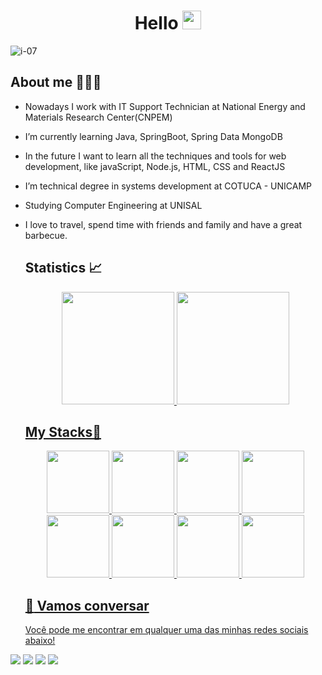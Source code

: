 <h1 align="center" >Hello  <img src="https://media.giphy.com/media/hvRJCLFzcasrR4ia7z/giphy.gif" width="30px"></h1>

  ![i-07](https://user-images.githubusercontent.com/84602524/202872867-30e4865c-fb0a-4152-b35d-58f521a44d53.png)
 
  ## About me 🙋🏽‍♂️
- Nowadays I work with IT Support Technician at National Energy and Materials Research Center(CNPEM)
- I’m currently learning Java, SpringBoot, Spring Data MongoDB
- In the future I want to learn all the techniques and tools for web development, like javaScript, Node.js, HTML, CSS and ReactJS
- I’m technical degree in systems development at COTUCA - UNICAMP
- Studying Computer Engineering at UNISAL
- I love to travel, spend time with friends and family and have a great barbecue.

  ## Statistics 📈
  <div align="center">
    <a href="https://github.com/FrancoEdu">
    <img height="180em" src="https://github-readme-stats-anuraghazra1.vercel.app/api?username=FrancoEdu&show_icons=true&theme=dark&include_all_commits=true count_private=true"/>
    <img height="180em" src="https://github-readme-stats.vercel.app/api/top-langs/?username=FrancoEdu&layout=compact&langs_count=7&theme=dark"/>
  </div>
  
  ## My Stacks🎲
  <div align="center">
   <img src="https://cdn.jsdelivr.net/gh/devicons/devicon/icons/nodejs/nodejs-original-wordmark.svg" width="100"/>      
   <img src="https://cdn.jsdelivr.net/gh/devicons/devicon/icons/react/react-original.svg" width="100"/>      
   <img src="https://cdn.jsdelivr.net/gh/devicons/devicon/icons/javascript/javascript-original.svg" width="100"/>
   <img src="https://cdn.jsdelivr.net/gh/devicons/devicon/icons/typescript/typescript-original.svg" width="100"/>
   <img src="https://cdn.jsdelivr.net/gh/devicons/devicon/icons/html5/html5-original.svg" width="100"/>
   <img src="https://cdn.jsdelivr.net/gh/devicons/devicon/icons/linux/linux-original.svg" width="100"/>
   <img src="https://cdn.jsdelivr.net/gh/devicons/devicon/icons/bash/bash-original.svg" width="100"/>
   <img src="https://cdn.jsdelivr.net/gh/devicons/devicon/icons/docker/docker-original-wordmark.svg" width="100"/>     
  </div>
  
  ## :speech_balloon: Vamos conversar  
  Você pode me encontrar em qualquer uma das minhas redes sociais abaixo! 
<div> 
  <a href="https://www.instagram.com/franc0du/" target="_blank"><img src="https://img.shields.io/badge/-Instagram-%23E4405F?style=for-the-badge&logo=instagram&logoColor=white" target="_blank"></a>
 <a href="https://discord.com/channels/fran0du" target="_blank"><img src="https://img.shields.io/badge/Discord-7289DA?style=for-the-badge&logo=discord&logoColor=white" target="_blank"></a> 
  <a href = "eduardoofraanco@gmail.com"><img src="https://img.shields.io/badge/-Gmail-%23333?style=for-the-badge&logo=gmail&logoColor=white" target="_blank"></a>
  <a href="https://www.linkedin.com/in/eduardo-f-9160a2164/" target="_blank"><img src="https://img.shields.io/badge/-LinkedIn-%230077B5?style=for-the-badge&logo=linkedin&logoColor=white" target="_blank"></a>
</div>
